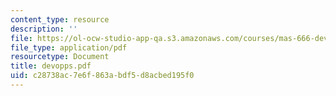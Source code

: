 ```yaml
---
content_type: resource
description: ''
file: https://ol-ocw-studio-app-qa.s3.amazonaws.com/courses/mas-666-developmental-entrepreneurship-fall-2003/c28738ac7e6f863abdf5d8acbed195f0_devopps.pdf
file_type: application/pdf
resourcetype: Document
title: devopps.pdf
uid: c28738ac-7e6f-863a-bdf5-d8acbed195f0
---
```

